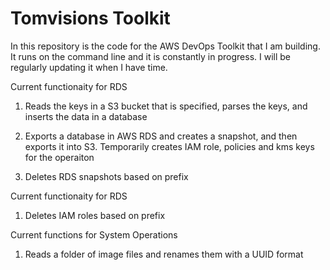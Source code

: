 # Tomvisions Toolkit

In this repository is the code for the AWS DevOps Toolkit that I am building. It runs on the command line and it is constantly in progress. I will be regularly updating it when I have time.

Current functionaity for RDS

1) Reads the keys in a S3 bucket that is specified, parses the keys, and inserts the data in a database

2) Exports a database in AWS RDS and creates a snapshot, and then exports it into S3. Temporarily creates IAM role, policies and kms keys for the operaiton 

3) Deletes RDS snapshots based on prefix

Current functionaity for RDS
1) Deletes IAM roles based on prefix

Current functions for System Operations

1) Reads a folder of image files and renames them with a UUID format